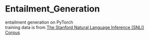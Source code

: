 # Entailment_Generation

entailment generation on PyTorch   
training data is from [The Stanford Natural Language Inference (SNLI) Corpus](https://nlp.stanford.edu/projects/snli/)
